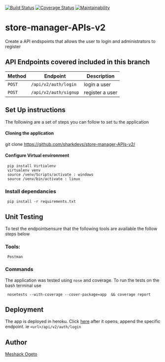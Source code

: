 [![Build Status](https://travis-ci.org/sharkdevs/store-manager-APIs-v2.svg?branch=ft-user-registration-161580805)](https://travis-ci.org/sharkdevs/store-manager-APIs-v2)
[![Coverage Status](https://coveralls.io/repos/github/sharkdevs/store-manager-APIs-v2/badge.svg)](https://coveralls.io/github/sharkdevs/store-manager-APIs-v2)
[![Maintainability](https://api.codeclimate.com/v1/badges/e8d05349e313293cab9c/maintainability)](https://codeclimate.com/github/sharkdevs/store-manager-APIs-v2/maintainability)

# store-manager-APIs-v2
Create a API endspoints that allows the user to login and administrators to register

## API Endpoints covered included in this branch


| Method        |       Endpoint                |         Description               |
| ------------- |       -------------           |         -------------             |
| `POST`        |  `/api/v2/auth/login`         |           login a user            |
| `POST`        |  `/api/v2/auth/signup`        |           register  a user        |

## Set Up instructions
The following are a set of steps you can follow to set tu the application
#### Cloning the application
git clone https://github.com/sharkdevs/store-manager-APIs-v2/

 #### Configure Virtual environment
     pip install Virtialenv
     virtualenv venv
     source /venv/Scripts/activate : windows  
     source /venv/bin/activate : linux

   ### Install dependancies
     pip install -r requirements.txt
    
## Unit Testing
To test the endpointsensure that the following tools are available the follow steps below
   ### Tools:
     Postman
### Commands
  The application was tested using `nose` and coverage. To run the tests on the bash terminal use
     
     nosetests --with-coverage --cover-package=app  && coverage report
     
## Deployment

The app is deployed in heroku. Click [here](https://shark-store-manager.herokuapp.com/)
after it opens, append the specific endpoint. 
ie `<url>/api/v2/auth/login`

## Author

[Meshack Ogeto ](https://github.com/sharkdevs)